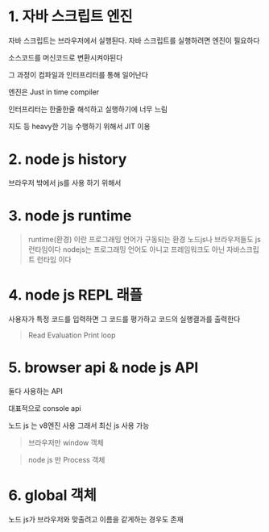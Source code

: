 # 1. 자바 스크립트 엔진 

자바 스크립트는 브라우저에서 실행된다.
자바 스크립트를 실행하려면 엔진이 필요하다 

소스코드를 머신코드로 변환시켜야된다

그 과정이 컴파일과 인터프리터를 통해 일어난다

엔진은 Just in time compiler 

인터프리터는 한줄한줄 해석하고 실행하기에 너무 느림 

지도 등 heavy한 기능 수행하기 위해서 JIT 이용 

# 2. node js history 

브라우저 밖에서 js를 사용 하기 위해서 

# 3. node js runtime 

> runtime(환경) 이란 
> 프로그래밍 언어가 구동되는 환경 
> 노드js나 브라우저들도 js 런타임이다
> nodejs는 프로그래밍 언어도 아니고 프레임워크도 아닌 자바스크립트 런타임 이다 


# 4. node js REPL 래플

사용자가 특정 코드를 입력하면 그 코드를 평가하고 코드의 실행결과를 출력한다

> Read Evaluation Print loop

# 5. browser api & node js API 

둘다 사용하는 API 

대표적으로 console api 

노드 js 는 v8엔진 사용 그래서 최신 js 사용 가능 
> 브라우저만 window 객체

> node js 만 Process 객체 

# 6. global 객체 

노드 js가 브라우저와 맞출려고 이름을 같게하는 경우도 존재 
